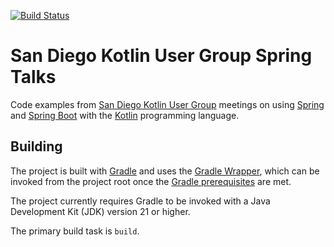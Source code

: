 [![Build Status](https://github.com/sdkotlin/sd-kotlin-spring-talks/actions/workflows/gradle.yml/badge.svg)](https://github.com/sdkotlin/sd-kotlin-spring-talks/actions/workflows/gradle.yml)

# San Diego Kotlin User Group Spring Talks

Code examples from
[San Diego Kotlin User Group](https://www.meetup.com/sd-kotlin/) meetings on
using [Spring](https://spring.io/projects/spring-framework) and
[Spring Boot](https://spring.io/projects/spring-boot) with the
[Kotlin](http://kotlinlang.org/) programming language.

## Building

The project is built
with [Gradle](https://docs.gradle.org/current/userguide/userguide.html) and uses
the [Gradle Wrapper](https://docs.gradle.org/current/userguide/gradle_wrapper.html#gradle_wrapper_reference),
which can be invoked from the project root once
the [Gradle prerequisites](https://docs.gradle.org/current/userguide/installation.html#sec:prerequisites)
are met.

The project currently requires Gradle to be invoked with a Java Development
Kit (JDK) version 21 or higher.

The primary build task is `build`.
